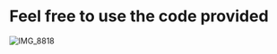 # Feel free to use the code provided
![IMG_8818](https://github.com/user-attachments/assets/bbe0a455-3edb-4e4a-ae84-bcf4cf0c60de)
